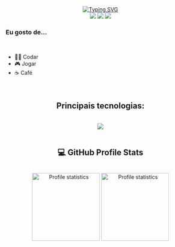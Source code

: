 <div align="center" style="text-align: center;">
  <a href="https://git.io/typing-svg">
    <img src="https://readme-typing-svg.herokuapp.com/?center=true&vCenter=true&color=ffffff&lines=Olá,%20+me+chamo+Lucas+Carvalho;Seja+muito+bem+vindo!+:)" alt="Typing SVG">
  </a>
</div>

<div align="center"> 
  <a href="https://www.instagram.com/1ucas_ruan/" target="_blank"><img src="https://img.shields.io/badge/-Instagram-%23E4405F?style=for-the-badge&logo=instagram&logoColor=white" target="_blank"></a>
  <a href = "mailto:lucasruan1.tuc@gmail.com"><img src="https://img.shields.io/badge/-Gmail-%23333?style=for-the-badge&logo=gmail&logoColor=white" target="_blank"></a>
  <a href="https://www.linkedin.com/in/lucas-carvalho-a2125a186/" target="_blank"><img src="https://img.shields.io/badge/-LinkedIn-%230077B5?style=for-the-badge&logo=linkedin&logoColor=white" target="_blank"></a>   
</div>

<div>
  <h3>Eu gosto de...</h3>
  <br>
  <ul>
    <li>👩‍💻 Codar</li>
    <li>🎮 Jogar</li>
    <li>☕ Café</li>
  </ul>
</div>

<br>

<h2 align="center">Principais tecnologias:</h2>
</br>
<div align="center">
  <img src="https://skillicons.dev/icons?i=html,css,js,nodejs,py,c,java,spring,react,mysql,git,github,vscode,figma,&perline=7" />
</div>

<br>

<h2 align="center">💻 GitHub Profile Stats</h3>
</br>
<div align="center"> 
  <a href="https://github.com/1ucasruan">
  <img src="https://github-readme-stats-git-masterrstaa-rickstaa.vercel.app/api/top-langs/?username=1ucasruan&layout=compact&hide_border=true&theme=dracula" alt="Profile statistics" height="180em"><a>
  <img src="https://github-profile-summary-cards.vercel.app/api/cards/stats?username=1ucasruan&layout=compact&hide_border=true&theme=dracula" alt="Profile statistics" height="180em"></a>
</div>
